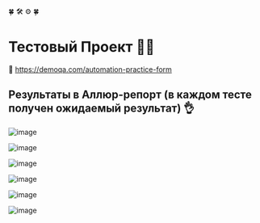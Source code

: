 :four_leaf_clover: :hammer_and_wrench: :gear: :four_leaf_clover:
# Тестовый Проект  :technologist:
:link: https://demoqa.com/automation-practice-form

## Результаты в Аллюр-репорт (в каждом тесте получен ожидаемый результат)  :ok_hand:
![image](https://github.com/user-attachments/assets/c279c7fe-2f07-4fae-8d0a-16d75a660a5a)

![image](https://github.com/user-attachments/assets/6efb84e1-d6bf-46d1-9cc6-8e9cbf78a3cd)

![image](https://github.com/user-attachments/assets/0cb8c45c-3529-45c6-8522-86f7c0ca50df)

![image](https://github.com/user-attachments/assets/5983fe74-e474-4141-81b3-eeea9efc8d6a)

![image](https://github.com/user-attachments/assets/625a9c3e-e0cb-42b7-9111-2fb2a821b14c)

![image](https://github.com/user-attachments/assets/ff9d0c28-c563-498f-9df2-30b8048b48c9)






